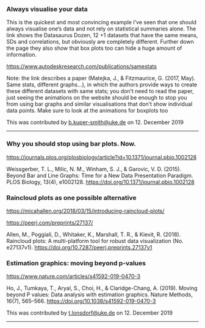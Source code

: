 ### Always visualise your data
This is the quickest and most convincing example I’ve seen that one should always visualise one’s data and not rely on statistical summaries alone. The link shows the Datasaurus Dozen, 12 +1 datasets that have the same means, SDs and correlations, but obviously are completely different. Further down the page they also show that box plots too can hide a huge amount of information.


https://www.autodeskresearch.com/publications/samestats

Note: the link describes a paper (Matejka, J., & Fitzmaurice, G. (2017, May). Same stats, different graphs...), in which the authors provide ways to create these different datasets with same stats; you don’t need to read the paper, just seeing the animations on the website should be enough to stop you from using bar graphs and similar visualisations that don’t show individual data points. Make sure to look at the animations for boxplots too

This was contributed by
b.kuper-smith@uke.de
on 12. December 2019

------

### Why you should stop using bar plots. Now.

https://journals.plos.org/plosbiology/article?id=10.1371/journal.pbio.1002128

Weissgerber, T. L., Milic, N. M., Winham, S. J., & Garovic, V. D. (2015). Beyond Bar and Line Graphs: Time for a New Data Presentation Paradigm. PLOS Biology, 13(4), e1002128. https://doi.org/10.1371/journal.pbio.1002128


### Raincloud plots as one possible alternative

https://micahallen.org/2018/03/15/introducing-raincloud-plots/

https://peerj.com/preprints/27137/

Allen, M., Poggiali, D., Whitaker, K., Marshall, T. R., & Kievit, R. (2018). Raincloud plots: A multi-platform tool for robust data visualization (No. e27137v1). https://doi.org/10.7287/peerj.preprints.27137v1


### Estimation graphics: moving beyond p-values

https://www.nature.com/articles/s41592-019-0470-3

Ho, J., Tumkaya, T., Aryal, S., Choi, H., & Claridge-Chang, A. (2019). Moving beyond P values: Data analysis with estimation graphics. Nature Methods, 16(7), 565–566. https://doi.org/10.1038/s41592-019-0470-3


This was contributed by
t.lonsdorf@uke.de
on 12. December 2019

----
